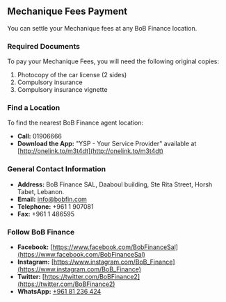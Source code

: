## Mechanique Fees Payment

You can settle your Mechanique fees at any BoB Finance location.

### Required Documents

To pay your Mechanique Fees, you will need the following original copies:

1.  Photocopy of the car license (2 sides)
2.  Compulsory insurance
3.  Compulsory insurance vignette

### Find a Location

To find the nearest BoB Finance agent location:

*   **Call:** 01906666
*   **Download the App:** "YSP - Your Service Provider" available at [http://onelink.to/m3t4dt](http://onelink.to/m3t4dt)

### General Contact Information

*   **Address:** BoB Finance SAL, Daaboul building, Ste Rita Street, Horsh Tabet, Lebanon.
*   **Email:** info@bobfin.com
*   **Telephone:** +961 1 907081
*   **Fax:** +961 1 486595

### Follow BoB Finance

*   **Facebook:** [https://www.facebook.com/BobFinanceSal](https://www.facebook.com/BobFinanceSal)
*   **Instagram:** [https://www.instagram.com/BoB_Finance](https://www.instagram.com/BoB_Finance)
*   **Twitter:** [https://twitter.com/BoBFinance2](https://twitter.com/BoBFinance2)
*   **WhatsApp:** [+961 81 236 424](https://api.whatsapp.com/send?phone=96181236424)